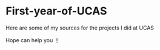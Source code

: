 # First-year-of-UCAS
Here are some of my sources for the projects I did at UCAS 

Hope can help you ！
